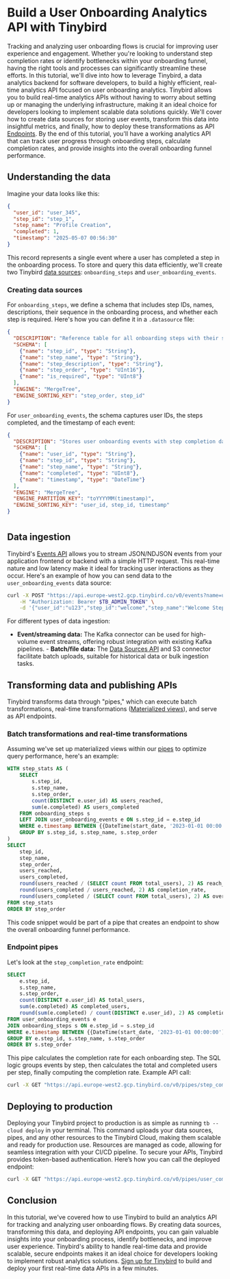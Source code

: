 # Build a User Onboarding Analytics API with Tinybird

Tracking and analyzing user onboarding flows is crucial for improving user experience and engagement. Whether you're looking to understand step completion rates or identify bottlenecks within your onboarding funnel, having the right tools and processes can significantly streamline these efforts. In this tutorial, we'll dive into how to leverage Tinybird, a data analytics backend for software developers, to build a highly efficient, real-time analytics API focused on user onboarding analytics. Tinybird allows you to build real-time analytics APIs without having to worry about setting up or managing the underlying infrastructure, making it an ideal choice for developers looking to implement scalable data solutions quickly. We'll cover how to create data sources for storing user events, transform this data into insightful metrics, and finally, how to deploy these transformations as API [Endpoints](https://www.tinybird.co/docs/forward/work-with-data/publish-data/endpoints?utm_source=DEV&utm_campaign=tb+create+--prompt+DEV). By the end of this tutorial, you'll have a working analytics API that can track user progress through onboarding steps, calculate completion rates, and provide insights into the overall onboarding funnel performance. 

## Understanding the data

Imagine your data looks like this:

```json
{
  "user_id": "user_345",
  "step_id": "step_1",
  "step_name": "Profile Creation",
  "completed": 1,
  "timestamp": "2025-05-07 00:56:30"
}
```

This record represents a single event where a user has completed a step in the onboarding process. To store and query this data efficiently, we'll create two Tinybird [data sources](https://www.tinybird.co/docs/forward/get-data-in/data-sources?utm_source=DEV&utm_campaign=tb+create+--prompt+DEV): `onboarding_steps` and `user_onboarding_events`. 

### Creating data sources

For `onboarding_steps`, we define a schema that includes step IDs, names, descriptions, their sequence in the onboarding process, and whether each step is required. Here's how you can define it in a `.datasource` file:

```json
{
  "DESCRIPTION": "Reference table for all onboarding steps with their sequence and details",
  "SCHEMA": [
    {"name": "step_id", "type": "String"},
    {"name": "step_name", "type": "String"},
    {"name": "step_description", "type": "String"},
    {"name": "step_order", "type": "UInt16"},
    {"name": "is_required", "type": "UInt8"}
  ],
  "ENGINE": "MergeTree",
  "ENGINE_SORTING_KEY": "step_order, step_id"
}
```

For `user_onboarding_events`, the schema captures user IDs, the steps completed, and the timestamp of each event:

```json
{
  "DESCRIPTION": "Stores user onboarding events with step completion data",
  "SCHEMA": [
    {"name": "user_id", "type": "String"},
    {"name": "step_id", "type": "String"},
    {"name": "step_name", "type": "String"},
    {"name": "completed", "type": "UInt8"},
    {"name": "timestamp", "type": "DateTime"}
  ],
  "ENGINE": "MergeTree",
  "ENGINE_PARTITION_KEY": "toYYYYMM(timestamp)",
  "ENGINE_SORTING_KEY": "user_id, step_id, timestamp"
}
```


#

## Data ingestion

Tinybird's [Events API](https://www.tinybird.co/docs/forward/get-data-in/events-api?utm_source=DEV&utm_campaign=tb+create+--prompt+DEV) allows you to stream JSON/NDJSON events from your application frontend or backend with a simple HTTP request. This real-time nature and low latency make it ideal for tracking user interactions as they occur. Here's an example of how you can send data to the `user_onboarding_events` data source:

```bash
curl -X POST "https://api.europe-west2.gcp.tinybird.co/v0/events?name=user_onboarding_events&utm_source=DEV&utm_campaign=tb+create+--prompt+DEV" \
    -H "Authorization: Bearer $TB_ADMIN_TOKEN" \
    -d '{"user_id":"u123","step_id":"welcome","step_name":"Welcome Step","completed":1,"timestamp":"2023-09-01 14:30:00"}'
```

For different types of data ingestion:
- **Event/streaming data:** The Kafka connector can be used for high-volume event streams, offering robust integration with existing Kafka pipelines. - **Batch/file data:** The [Data Sources API](https://www.tinybird.co/docs/api-reference/datasource-api?utm_source=DEV&utm_campaign=tb+create+--prompt+DEV) and S3 connector facilitate batch uploads, suitable for historical data or bulk ingestion tasks. 

## Transforming data and publishing APIs

Tinybird transforms data through "pipes," which can execute batch transformations, real-time transformations ([Materialized views](https://www.tinybird.co/docs/forward/work-with-data/optimize/materialized-views?utm_source=DEV&utm_campaign=tb+create+--prompt+DEV)), and serve as API endpoints. 

### Batch transformations and real-time transformations

Assuming we've set up materialized views within our [pipes](https://www.tinybird.co/docs/forward/work-with-data/pipes?utm_source=DEV&utm_campaign=tb+create+--prompt+DEV) to optimize query performance, here's an example:

```sql
WITH step_stats AS (
    SELECT 
        s.step_id,
        s.step_name,
        s.step_order,
        count(DISTINCT e.user_id) AS users_reached,
        sum(e.completed) AS users_completed
    FROM onboarding_steps s
    LEFT JOIN user_onboarding_events e ON s.step_id = e.step_id
    WHERE e.timestamp BETWEEN {{DateTime(start_date, '2023-01-01 00:00:00')}} AND {{DateTime(end_date, '2024-12-31 23:59:59')}}
    GROUP BY s.step_id, s.step_name, s.step_order
)
SELECT 
    step_id,
    step_name,
    step_order,
    users_reached,
    users_completed,
    round(users_reached / (SELECT count FROM total_users), 2) AS reach_rate,
    round(users_completed / users_reached, 2) AS completion_rate,
    round(users_completed / (SELECT count FROM total_users), 2) AS overall_completion_rate
FROM step_stats
ORDER BY step_order
```

This code snippet would be part of a pipe that creates an endpoint to show the overall onboarding funnel performance. 

### Endpoint pipes

Let's look at the `step_completion_rate` endpoint:

```sql
SELECT
    e.step_id,
    s.step_name,
    s.step_order,
    count(DISTINCT e.user_id) AS total_users,
    sum(e.completed) AS completed_users,
    round(sum(e.completed) / count(DISTINCT e.user_id), 2) AS completion_rate
FROM user_onboarding_events e
JOIN onboarding_steps s ON e.step_id = s.step_id
WHERE e.timestamp BETWEEN {{DateTime(start_date, '2023-01-01 00:00:00')}} AND {{DateTime(end_date, '2024-12-31 23:59:59')}}
GROUP BY e.step_id, s.step_name, s.step_order
ORDER BY s.step_order
```

This pipe calculates the completion rate for each onboarding step. The SQL logic groups events by step, then calculates the total and completed users per step, finally computing the completion rate. Example API call:

```bash
curl -X GET "https://api.europe-west2.gcp.tinybird.co/v0/pipes/step_completion_rate.json?start_date=2023-01-01+00%3A00%3A00&end_date=2023-12-31+23%3A59%3A59&token=%24TB_ADMIN_TOKEN&utm_source=DEV&utm_campaign=tb+create+--prompt+DEV"
```


## Deploying to production

Deploying your Tinybird project to production is as simple as running `tb --cloud deploy` in your terminal. This command uploads your data sources, pipes, and any other resources to the Tinybird Cloud, making them scalable and ready for production use. Resources are managed as code, allowing for seamless integration with your CI/CD pipeline. To secure your APIs, Tinybird provides token-based authentication. Here’s how you can call the deployed endpoint:

```bash
curl -X GET "https://api.europe-west2.gcp.tinybird.co/v0/pipes/user_completion_status.json?user_id=u123&token=%24TB_ADMIN_TOKEN&utm_source=DEV&utm_campaign=tb+create+--prompt+DEV"
```


## Conclusion

In this tutorial, we've covered how to use Tinybird to build an analytics API for tracking and analyzing user onboarding flows. By creating data sources, transforming this data, and deploying API endpoints, you can gain valuable insights into your onboarding process, identify bottlenecks, and improve user experience. Tinybird's ability to handle real-time data and provide scalable, secure endpoints makes it an ideal choice for developers looking to implement robust analytics solutions. [Sign up for Tinybird](https://cloud.tinybird.co/signup?utm_source=DEV&utm_campaign=tb+create+--prompt+DEV) to build and deploy your first real-time data APIs in a few minutes.
